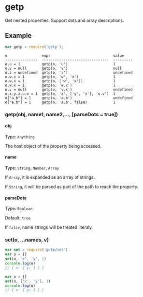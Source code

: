 # getp
Get nested properties.
Support dots and array descriptions.

## Example

```javascript
var getp = require('getp');

```

```
o                expr                             value
---------------  -------------------------------  ---------
o.u = 1          getp(o, 'u')                     1
o.v = null       getp(o, 'v')                     null
o.z = undefined  getp(o, 'z')                     undefined
o.w.x = 1        getp(o, 'w', 'x')                1
o.w.x = 1        getp(o, ['w', 'x'])              1
o.w.x = 1        getp(o, 'w.x')                   1
o.v = null       getp(o, 'v.x')                   undefined
o.x.y.z.u.v = 1  getp(o, 'x', ['y', 'z'], 'u.v')  1
o["a.b"] = 1     getp(o, 'a.b')                   undefined
o["a.b"] = 1     getp(o, 'a.b', false)            1
```

### getp(obj, name1, name2,..., [parseDots = true])

#### obj

Type: `Anything`

The host object of the property being accessed.

#### name

Type: `String`, `Number`, `Array`

If `Array`, it is expanded as an array of strings.

If `String`, it will be parsed as part of the path to reach the property.

#### parseDots

Type: `Boolean`

Default: `true`

If `false`, name strings will be treated literaly.


### set(o, ...names, v)

```javascript
var set = require('getp/set')
var o = {}
set(o, 'x', 'y', 1)
console.log(o)
// { x: { y: 1 } }

var o = {}
set(o, ['x', 'y'], 1)
console.log(o)
// { x: { y: 1 } }

```

